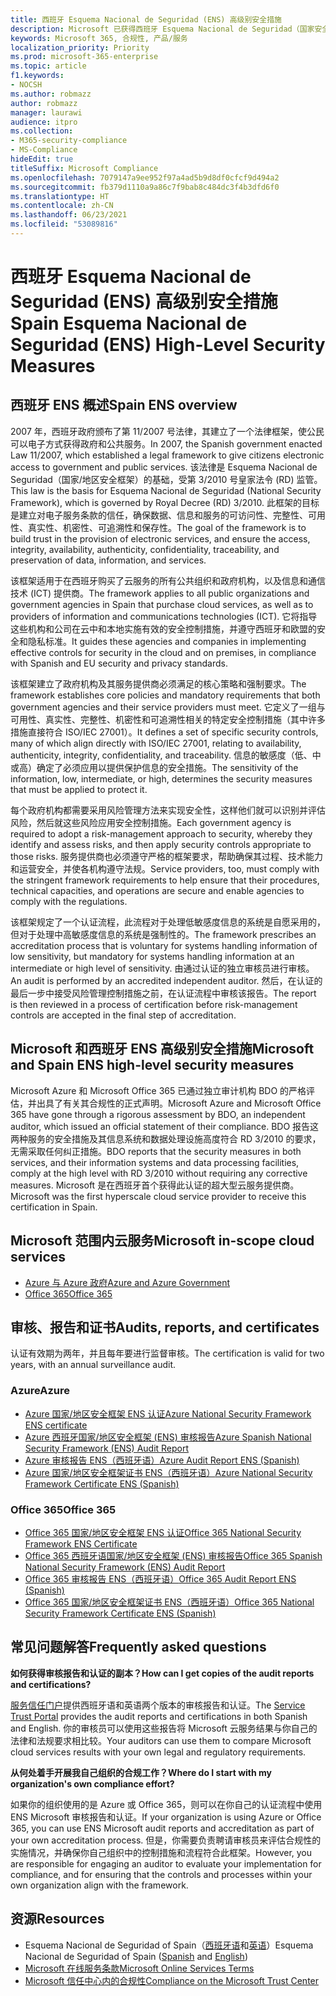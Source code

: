 ```yaml
---
title: 西班牙 Esquema Nacional de Seguridad (ENS) 高级别安全措施
description: Microsoft 已获得西班牙 Esquema Nacional de Seguridad（国家安全框架）认证。
keywords: Microsoft 365, 合规性, 产品/服务
localization_priority: Priority
ms.prod: microsoft-365-enterprise
ms.topic: article
f1.keywords:
- NOCSH
ms.author: robmazz
author: robmazz
manager: laurawi
audience: itpro
ms.collection:
- M365-security-compliance
- MS-Compliance
hideEdit: true
titleSuffix: Microsoft Compliance
ms.openlocfilehash: 7079147a9ee952f97a4ad5b9d8df0cfcf9d494a2
ms.sourcegitcommit: fb379d1110a9a86c7f9bab8c484dc3f4b3dfd6f0
ms.translationtype: HT
ms.contentlocale: zh-CN
ms.lasthandoff: 06/23/2021
ms.locfileid: "53089816"
---
```

# <a name="spain-esquema-nacional-de-seguridad-ens-high-level-security-measures"></a><span data-ttu-id="718d9-104">西班牙 Esquema Nacional de Seguridad (ENS) 高级别安全措施</span><span class="sxs-lookup"><span data-stu-id="718d9-104">Spain Esquema Nacional de Seguridad (ENS) High-Level Security Measures</span></span>

## <a name="spain-ens-overview"></a><span data-ttu-id="718d9-105">西班牙 ENS 概述</span><span class="sxs-lookup"><span data-stu-id="718d9-105">Spain ENS overview</span></span>

<span data-ttu-id="718d9-106">2007 年，西班牙政府颁布了第 11/2007 号法律，其建立了一个法律框架，使公民可以电子方式获得政府和公共服务。</span><span class="sxs-lookup"><span data-stu-id="718d9-106">In 2007, the Spanish government enacted Law 11/2007, which established a legal framework to give citizens electronic access to government and public services.</span></span> <span data-ttu-id="718d9-107">该法律是 Esquema Nacional de Seguridad（国家/地区安全框架）的基础，受第 3/2010 号皇家法令 (RD) 监管。</span><span class="sxs-lookup"><span data-stu-id="718d9-107">This law is the basis for Esquema Nacional de Seguridad (National Security Framework), which is governed by Royal Decree (RD) 3/2010.</span></span> <span data-ttu-id="718d9-108">此框架的目标是建立对电子服务条款的信任，确保数据、信息和服务的可访问性、完整性、可用性、真实性、机密性、可追溯性和保存性。</span><span class="sxs-lookup"><span data-stu-id="718d9-108">The goal of the framework is to build trust in the provision of electronic services, and ensure the access, integrity, availability, authenticity, confidentiality, traceability, and preservation of data, information, and services.</span></span>

<span data-ttu-id="718d9-109">该框架适用于在西班牙购买了云服务的所有公共组织和政府机构，以及信息和通信技术 (ICT) 提供商。</span><span class="sxs-lookup"><span data-stu-id="718d9-109">The framework applies to all public organizations and government agencies in Spain that purchase cloud services, as well as to providers of information and communications technologies (ICT).</span></span> <span data-ttu-id="718d9-110">它将指导这些机构和公司在云中和本地实施有效的安全控制措施，并遵守西班牙和欧盟的安全和隐私标准。</span><span class="sxs-lookup"><span data-stu-id="718d9-110">It guides these agencies and companies in implementing effective controls for security in the cloud and on premises, in compliance with Spanish and EU security and privacy standards.</span></span>

<span data-ttu-id="718d9-111">该框架建立了政府机构及其服务提供商必须满足的核心策略和强制要求。</span><span class="sxs-lookup"><span data-stu-id="718d9-111">The framework establishes core policies and mandatory requirements that both government agencies and their service providers must meet.</span></span> <span data-ttu-id="718d9-112">它定义了一组与可用性、真实性、完整性、机密性和可追溯性相关的特定安全控制措施（其中许多措施直接符合 ISO/IEC 27001）。</span><span class="sxs-lookup"><span data-stu-id="718d9-112">It defines a set of specific security controls, many of which align directly with ISO/IEC 27001, relating to availability, authenticity, integrity, confidentiality, and traceability.</span></span> <span data-ttu-id="718d9-113">信息的敏感度（低、中或高）确定了必须应用以提供保护信息的安全措施。</span><span class="sxs-lookup"><span data-stu-id="718d9-113">The sensitivity of the information, low, intermediate, or high, determines the security measures that must be applied to protect it.</span></span>

<span data-ttu-id="718d9-114">每个政府机构都需要采用风险管理方法来实现安全性，这样他们就可以识别并评估风险，然后就这些风险应用安全控制措施。</span><span class="sxs-lookup"><span data-stu-id="718d9-114">Each government agency is required to adopt a risk-management approach to security, whereby they identify and assess risks, and then apply security controls appropriate to those risks.</span></span> <span data-ttu-id="718d9-115">服务提供商也必须遵守严格的框架要求，帮助确保其过程、技术能力和运营安全，并使各机构遵守法规。</span><span class="sxs-lookup"><span data-stu-id="718d9-115">Service providers, too, must comply with the stringent framework requirements to help ensure that their procedures, technical capacities, and operations are secure and enable agencies to comply with the regulations.</span></span>

<span data-ttu-id="718d9-116">该框架规定了一个认证流程，此流程对于处理低敏感度信息的系统是自愿采用的，但对于处理中高敏感度信息的系统是强制性的。</span><span class="sxs-lookup"><span data-stu-id="718d9-116">The framework prescribes an accreditation process that is voluntary for systems handling information of low sensitivity, but mandatory for systems handling information at an intermediate or high level of sensitivity.</span></span> <span data-ttu-id="718d9-117">由通过认证的独立审核员进行审核。</span><span class="sxs-lookup"><span data-stu-id="718d9-117">An audit is performed by an accredited independent auditor.</span></span> <span data-ttu-id="718d9-118">然后，在认证的最后一步中接受风险管理控制措施之前，在认证流程中审核该报告。</span><span class="sxs-lookup"><span data-stu-id="718d9-118">The report is then reviewed in a process of certification before risk-management controls are accepted in the final step of accreditation.</span></span>

## <a name="microsoft-and-spain-ens-high-level-security-measures"></a><span data-ttu-id="718d9-119">Microsoft 和西班牙 ENS 高级别安全措施</span><span class="sxs-lookup"><span data-stu-id="718d9-119">Microsoft and Spain ENS high-level security measures</span></span>

<span data-ttu-id="718d9-120">Microsoft Azure 和 Microsoft Office 365 已通过独立审计机构 BDO 的严格评估，并出具了有关其合规性的正式声明。</span><span class="sxs-lookup"><span data-stu-id="718d9-120">Microsoft Azure and Microsoft Office 365 have gone through a rigorous assessment by BDO, an independent auditor, which issued an official statement of their compliance.</span></span> <span data-ttu-id="718d9-121">BDO 报告这两种服务的安全措施及其信息系统和数据处理设施高度符合 RD 3/2010 的要求，无需采取任何纠正措施。</span><span class="sxs-lookup"><span data-stu-id="718d9-121">BDO reports that the security measures in both services, and their information systems and data processing facilities, comply at the high level with RD 3/2010 without requiring any corrective measures.</span></span> <span data-ttu-id="718d9-122">Microsoft 是在西班牙首个获得此认证的超大型云服务提供商。</span><span class="sxs-lookup"><span data-stu-id="718d9-122">Microsoft was the first hyperscale cloud service provider to receive this certification in Spain.</span></span>

## <a name="microsoft-in-scope-cloud-services"></a><span data-ttu-id="718d9-123">Microsoft 范围内云服务</span><span class="sxs-lookup"><span data-stu-id="718d9-123">Microsoft in-scope cloud services</span></span>

- [<span data-ttu-id="718d9-124">Azure 与 Azure 政府</span><span class="sxs-lookup"><span data-stu-id="718d9-124">Azure and Azure Government</span></span>](https://aka.ms/AzureCompliance)
- [<span data-ttu-id="718d9-125">Office 365</span><span class="sxs-lookup"><span data-stu-id="718d9-125">Office 365</span></span>](https://go.microsoft.com/fwlink/p/?LinkID=2077751)

## <a name="audits-reports-and-certificates"></a><span data-ttu-id="718d9-126">审核、报告和证书</span><span class="sxs-lookup"><span data-stu-id="718d9-126">Audits, reports, and certificates</span></span>

<span data-ttu-id="718d9-127">认证有效期为两年，并且每年要进行监督审核。</span><span class="sxs-lookup"><span data-stu-id="718d9-127">The certification is valid for two years, with an annual surveillance audit.</span></span>

### <a name="azure"></a><span data-ttu-id="718d9-128">Azure</span><span class="sxs-lookup"><span data-stu-id="718d9-128">Azure</span></span>

- [<span data-ttu-id="718d9-129">Azure 国家/地区安全框架 ENS 认证</span><span class="sxs-lookup"><span data-stu-id="718d9-129">Azure National Security Framework ENS certificate</span></span>](https://aka.ms/AzureNationalSecurityFrameworkENSCertificate)
- [<span data-ttu-id="718d9-130">Azure 西班牙国家/地区安全框架 (ENS) 审核报告</span><span class="sxs-lookup"><span data-stu-id="718d9-130">Azure Spanish National Security Framework (ENS) Audit Report</span></span>](https://aka.ms/AzureNationalSecurityFrameworkAuditReport)
- [<span data-ttu-id="718d9-131">Azure 审核报告 ENS（西班牙语）</span><span class="sxs-lookup"><span data-stu-id="718d9-131">Azure Audit Report ENS (Spanish)</span></span>](https://aka.ms/AzureInformeAuditoriaENS)
- [<span data-ttu-id="718d9-132">Azure 国家/地区安全框架证书 ENS（西班牙语）</span><span class="sxs-lookup"><span data-stu-id="718d9-132">Azure National Security Framework Certificate ENS (Spanish)</span></span>](https://aka.ms/AzureNationalSecurityFrameworkCertificadoENS)

### <a name="office-365"></a><span data-ttu-id="718d9-133">Office 365</span><span class="sxs-lookup"><span data-stu-id="718d9-133">Office 365</span></span>

- [<span data-ttu-id="718d9-134">Office 365 国家/地区安全框架 ENS 认证</span><span class="sxs-lookup"><span data-stu-id="718d9-134">Office 365 National Security Framework ENS Certificate</span></span>](https://aka.ms/Office365NationalSecurityFrameworkENSCertificate)
- [<span data-ttu-id="718d9-135">Office 365 西班牙语国家/地区安全框架 (ENS) 审核报告</span><span class="sxs-lookup"><span data-stu-id="718d9-135">Office 365 Spanish National Security Framework (ENS) Audit Report</span></span>](https://aka.ms/Office365NationalSecurityFrameworkAuditReport)
- [<span data-ttu-id="718d9-136">Office 365 审核报告 ENS（西班牙语）</span><span class="sxs-lookup"><span data-stu-id="718d9-136">Office 365 Audit Report ENS (Spanish)</span></span>](https://aka.ms/Office365InformeAuditoriaENS)
- [<span data-ttu-id="718d9-137">Office 365 国家/地区安全框架证书 ENS（西班牙语）</span><span class="sxs-lookup"><span data-stu-id="718d9-137">Office 365 National Security Framework Certificate ENS (Spanish)</span></span>](https://aka.ms/Office365NationalSecurityFrameworkCertificadoENS)

## <a name="frequently-asked-questions"></a><span data-ttu-id="718d9-138">常见问题解答</span><span class="sxs-lookup"><span data-stu-id="718d9-138">Frequently asked questions</span></span>

<span data-ttu-id="718d9-139">**如何获得审核报告和认证的副本？**</span><span class="sxs-lookup"><span data-stu-id="718d9-139">**How can I get copies of the audit reports and certifications?**</span></span>

<span data-ttu-id="718d9-140">[服务信任门户](https://aka.ms/stphelp)提供西班牙语和英语两个版本的审核报告和认证。</span><span class="sxs-lookup"><span data-stu-id="718d9-140">The [Service Trust Portal](https://aka.ms/stphelp) provides the audit reports and certifications in both Spanish and English.</span></span> <span data-ttu-id="718d9-141">你的审核员可以使用这些报告将 Microsoft 云服务结果与你自己的法律和法规要求相比较。</span><span class="sxs-lookup"><span data-stu-id="718d9-141">Your auditors can use them to compare Microsoft cloud services results with your own legal and regulatory requirements.</span></span>

<span data-ttu-id="718d9-142">**从何处着手开展我自己组织的合规工作？**</span><span class="sxs-lookup"><span data-stu-id="718d9-142">**Where do I start with my organization's own compliance effort?**</span></span>

<span data-ttu-id="718d9-143">如果你的组织使用的是 Azure 或 Office 365，则可以在你自己的认证流程中使用 ENS Microsoft 审核报告和认证。</span><span class="sxs-lookup"><span data-stu-id="718d9-143">If your organization is using Azure or Office 365, you can use ENS Microsoft audit reports and accreditation as part of your own accreditation process.</span></span> <span data-ttu-id="718d9-144">但是，你需要负责聘请审核员来评估合规性的实施情况，并确保你自己组织中的控制措施和流程符合此框架。</span><span class="sxs-lookup"><span data-stu-id="718d9-144">However, you are responsible for engaging an auditor to evaluate your implementation for compliance, and for ensuring that the controls and processes within your own organization align with the framework.</span></span>

## <a name="resources"></a><span data-ttu-id="718d9-145">资源</span><span class="sxs-lookup"><span data-stu-id="718d9-145">Resources</span></span>

- <span data-ttu-id="718d9-146">Esquema Nacional de Seguridad of Spain（[西班牙语](https://administracionelectronica.gob.es/pae_Home/pae_Estrategias/pae_Seguridad_Inicio/pae_Esquema_Nacional_de_Seguridad.html?idioma=sp#.Vwxp82mcGM8)和[英语](https://administracionelectronica.gob.es/pae_Home/pae_Estrategias/pae_Seguridad_Inicio/pae_Esquema_Nacional_de_Seguridad.html?idioma=en#.VwvcgmmcGM9)）</span><span class="sxs-lookup"><span data-stu-id="718d9-146">Esquema Nacional de Seguridad of Spain ([Spanish](https://administracionelectronica.gob.es/pae_Home/pae_Estrategias/pae_Seguridad_Inicio/pae_Esquema_Nacional_de_Seguridad.html?idioma=sp#.Vwxp82mcGM8) and [English](https://administracionelectronica.gob.es/pae_Home/pae_Estrategias/pae_Seguridad_Inicio/pae_Esquema_Nacional_de_Seguridad.html?idioma=en#.VwvcgmmcGM9))</span></span>
- [<span data-ttu-id="718d9-147">Microsoft 在线服务条款</span><span class="sxs-lookup"><span data-stu-id="718d9-147">Microsoft Online Services Terms</span></span>](https://aka.ms/Online-Services-Terms)
- [<span data-ttu-id="718d9-148">Microsoft 信任中心内的合规性</span><span class="sxs-lookup"><span data-stu-id="718d9-148">Compliance on the Microsoft Trust Center</span></span>](https://www.microsoft.com/trust-center/compliance/compliance-overview)
